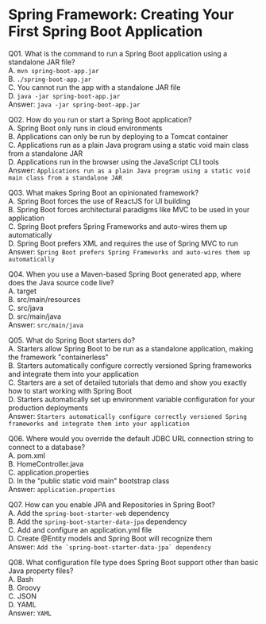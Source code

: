 Spring Framework: Creating Your First Spring Boot Application  
=============================================================  

Q01. What is the command to run a Spring Boot application using a standalone JAR file?  
A. `mvn spring-boot-app.jar`  
B. `./spring-boot-app.jar`  
C. You cannot run the app with a standalone JAR file  
D. `java -jar spring-boot-app.jar`  
Answer: `java -jar spring-boot-app.jar`  

Q02. How do you run or start a Spring Boot application?  
A. Spring Boot only runs in cloud environments  
B. Applications can only be run by deploying to a Tomcat container  
C. Applications run as a plain Java program using a static void main class from a standalone JAR  
D. Applications run in the browser using the JavaScript CLI tools  
Answer: `Applications run as a plain Java program using a static void main class from a standalone JAR`  

Q03. What makes Spring Boot an opinionated framework?  
A. Spring Boot forces the use of ReactJS for UI building  
B. Spring Boot forces architectural paradigms like MVC to be used in your application  
C. Spring Boot prefers Spring Frameworks and auto-wires them up automatically  
D. Spring Boot prefers XML and requires the use of Spring MVC to run  
Answer: `Spring Boot prefers Spring Frameworks and auto-wires them up automatically`  

Q04. When you use a Maven-based Spring Boot generated app, where does the Java source code live?  
A. target  
B. src/main/resources  
C. src/java  
D. src/main/java  
Answer: `src/main/java`  

Q05. What do Spring Boot starters do?  
A. Starters allow Spring Boot to be run as a standalone application, making the framework "containerless"  
B. Starters automatically configure correctly versioned Spring frameworks and integrate them into your application  
C. Starters are a set of detailed tutorials that demo and show you exactly how to start working with Spring Boot  
D. Starters automatically set up environment variable configuration for your production deployments  
Answer: `Starters automatically configure correctly versioned Spring frameworks and integrate them into your application`  

Q06. Where would you override the default JDBC URL connection string to connect to a database?  
A. pom.xml  
B. HomeController.java  
C. application.properties  
D. In the "public static void main" bootstrap class  
Answer: `application.properties`  

Q07. How can you enable JPA and Repositories in Spring Boot?  
A. Add the `spring-boot-starter-web` dependency  
B. Add the `spring-boot-starter-data-jpa` dependency  
C. Add and configure an application.yml file  
D. Create @Entity models and Spring Boot will recognize them  
Answer: ```Add the `spring-boot-starter-data-jpa` dependency```  

Q08. What configuration file type does Spring Boot support other than basic Java property files?  
A. Bash  
B. Groovy  
C. JSON  
D. YAML  
Answer: `YAML`  